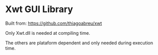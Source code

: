 Xwt GUI Library
=======

Built from: https://github.com/thiagoabreu/xwt

Only Xwt.dll is needed at compiling time.

The others are plataform dependent and only needed during execution time.
